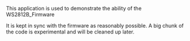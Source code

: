 This application is used to demonstrate the ability of the WS2812B_Firmware

It is kept in sync with the firmware as reasonably possible.
A big chunk of the code is experimental and will be cleaned up later.